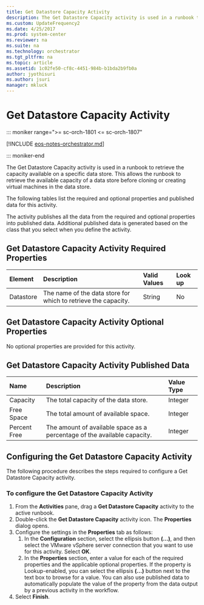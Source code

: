 ```yaml
---
title: Get Datastore Capacity Activity
description: The Get Datastore Capacity activity is used in a runbook to retrieve the capacity available on a specific data store.
ms.custom: UpdateFrequency2
ms.date: 4/25/2017
ms.prod: system-center
ms.reviewer: na
ms.suite: na
ms.technology: orchestrator
ms.tgt_pltfrm: na
ms.topic: article
ms.assetid: 1c02fe50-cf8c-4451-984b-b1bda2b9fb0a
author: jyothisuri
ms.author: jsuri
manager: mkluck
---
```


# Get Datastore Capacity Activity

::: moniker range=">= sc-orch-1801 <= sc-orch-1807"

[!INCLUDE [eos-notes-orchestrator.md](../includes/eos-notes-orchestrator.md)]

::: moniker-end

The Get Datastore Capacity activity is used in a runbook to retrieve the capacity available on a specific data store. This allows the runbook to retrieve the available capacity of a data store before cloning or creating virtual machines in the data store.

The following tables list the required and optional properties and published data for this activity.

The activity publishes all the data from the required and optional properties into published data. Additional published data is generated based on the class that you select when you define the activity.

## Get Datastore Capacity Activity Required Properties

| Element   | Description   | Valid Values | Look up |
|:---|:---|:---|:---|
| Datastore | The name of the data store for which to retrieve the capacity. | String   | No   |

## Get Datastore Capacity Activity Optional Properties
No optional properties are provided for this activity.

## Get Datastore Capacity Activity Published Data

| Name   | Description   | Value Type |
|:---|:---|:---|
| Capacity   | The total capacity of the data store.   | Integer   |
| Free Space   | The total amount of available space.   | Integer   |
| Percent Free | The amount of available space as a percentage of the available capacity. | Integer   |

## Configuring the Get Datastore Capacity Activity

The following procedure describes the steps required to configure a Get Datastore Capacity activity.

### To configure the Get Datastore Capacity Activity

1.  From the **Activities** pane, drag a **Get Datastore Capacity** activity to the active runbook.
2.  Double-click the **Get Datastore Capacity** activity icon. The **Properties** dialog opens.
3.  Configure the settings in the **Properties** tab as follows:
    1.  In the **Configuration** section, select the ellipsis button **(...)**, and then select the VMware vSphere server connection that you want to use for this activity. Select **OK**.
    2.  In the **Properties** section, enter a value for each of the required properties and the applicable optional properties. If the property is Lookup-enabled, you can select the ellipsis **(...)** button next to the text box to browse for a value.
        You can also use published data to automatically populate the value of the property from the data output by a previous activity in the workflow.
4.  Select **Finish**.
